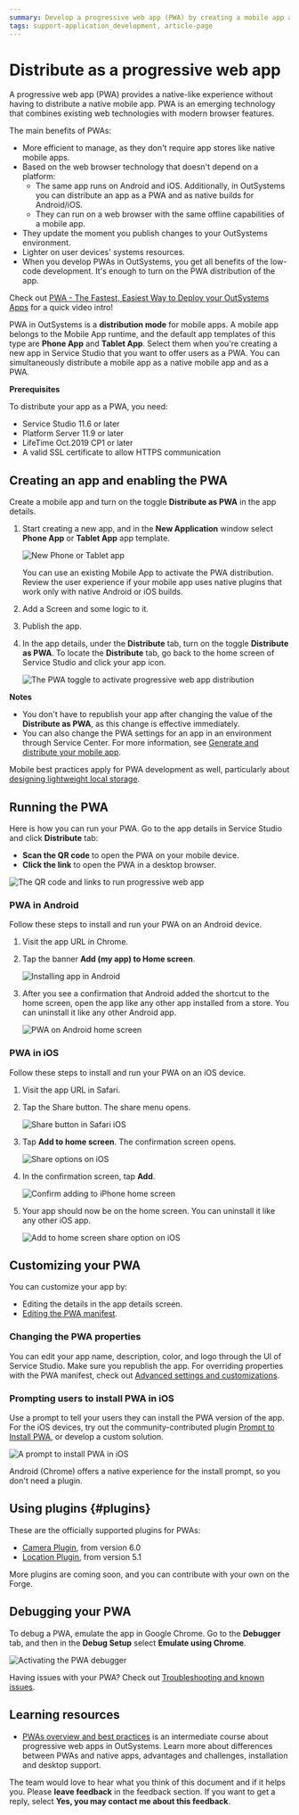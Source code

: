 ```yaml
---
summary: Develop a progressive web app (PWA) by creating a mobile app and toggling on the option to distribute the app as PWA. Try your app in Android and iOS.
tags: support-application_development, article-page
---
```


# Distribute as a progressive web app

A progressive web app (PWA) provides a native-like experience without having to distribute a native mobile app. PWA is an emerging technology that combines existing web technologies with modern browser features.

The main benefits of PWAs:

* More efficient to manage, as they don't require app stores like native mobile apps.
* Based on the web browser technology that doesn't depend on a platform:
    * The same app runs on Android and iOS. Additionally, in OutSystems you can distribute an app as a PWA and as native builds for Android/iOS.
    * They can run on a web browser with the same offline capabilities of a mobile app.
* They update the moment you publish changes to your OutSystems environment.
* Lighter on user devices' systems resources.
* When you develop PWAs in OutSystems, you get all benefits of the low-code development. It's enough to turn on the PWA distribution of the app.

<div class="info" markdown="1">

Check out [PWA - The Fastest, Easiest Way to Deploy your OutSystems Apps](https://www.youtube.com/watch?v=_YQKTDV_YpE) for a quick video intro!

</div>

PWA in OutSystems is a **distribution mode** for mobile apps. A mobile app belongs to the Mobile App runtime, and the default app templates of this type are **Phone App** and **Tablet App**. Select them when you're creating a new app in Service Studio that you want to offer users as a PWA. You can simultaneously distribute a mobile app as a native mobile app and as a PWA.

<div class="info" markdown="1">

**Prerequisites**

To distribute your app as a PWA, you need:

* Service Studio 11.6 or later
* Platform Server 11.9 or later
* LifeTime Oct.2019 CP1 or later
* A valid SSL certificate to allow HTTPS communication

</div>

## Creating an app and enabling the PWA

Create a mobile app and turn on the toggle **Distribute as PWA** in the app details. 

1. Start creating a new app, and in the **New Application** window select **Phone App** or **Tablet App** app template.

    ![New Phone or Tablet app](images/pwa-new-app-window-ss.png?width=600)

    <div class="info" markdown="1">

    You can use an existing Mobile App to activate the PWA distribution. Review the user experience if your mobile app uses native plugins that work only with native Android or iOS builds.

    </div>

1. Add a Screen and some logic to it.

1. Publish the app.

1. In the app details, under the **Distribute** tab, turn on the toggle **Distribute as PWA**. To locate the **Distribute** tab, go back to the home screen of Service Studio and click your app icon.
   
    ![The PWA toggle to activate progressive web app distribution](images/pwa-toggle.png?width=600)

**Notes**

* You don't have to republish your app after changing the value of the **Distribute as PWA**, as this change is effective immediately.
* You can also change the PWA settings for an app in an environment through Service Center. For more information, see [Generate and distribute your mobile app](../generate-distribute-mobile-app/intro.md#distribute-your-app-as-pwa).

<div class="warning" markdown="1">

Mobile best practices apply for PWA development as well, particularly about [designing lightweight local storage](https://success.outsystems.com/Documentation/Best_Practices/Development/OutSystems_Mobile_Best_Practices#Design_a_Lightweight_Local_Storage).

</div>

## Running the PWA

Here is how you can run your PWA. Go to the app details in Service Studio and click **Distribute** tab:

* **Scan the QR code** to open the PWA on your mobile device. 
* **Click the link** to open the PWA in a desktop browser.

![The QR code and links to run progressive web app](images/pwa-open-links-ss.png?width=350)

### PWA in Android

Follow these steps to install and run your PWA on an Android device.

1. Visit the app URL in Chrome.

1. Tap the banner **Add (my app) to Home screen**.

    ![Installing app in Android](images/pwa-app-install-android.png?width=300)

1. After you see a confirmation that Android added the shortcut to the home screen, open the app like any other app installed from a store. You can uninstall it like any other Android app.
    
    ![PWA on Android home screen](images/pwa-app-android-home.png?width=300)

### PWA in iOS

Follow these steps to install and run your PWA on an iOS device.

1. Visit the app URL in Safari.

1. Tap the Share button. The share menu opens.
   
    ![Share button in Safari iOS](images/pwa-share-button-ios.png?width=300)

1. Tap **Add to home screen**. The confirmation screen opens.

    ![Share options on iOS](images/pwa-share-options-ios.png?width=300)

1. In the confirmation screen, tap **Add**.
    
    ![Confirm adding to iPhone home screen](images/pwa-ios-share-confirm.png?width=300)

1. Your app should now be on the home screen. You can uninstall it like any other iOS app.
    
    ![Add to home screen share option on iOS](images/pwa-app-ios-home.png?width=300)


## Customizing your PWA

You can customize your app by:

* Editing the details in the app details screen.
* [Editing the PWA manifest](advanced.md#editing-manifest).

### Changing the PWA properties

You can edit your app name, description, color, and logo through the UI of Service Studio. Make sure you republish the app. For overriding properties with the PWA manifest, check out [Advanced settings and customizations](advanced.md).

### Prompting users to install PWA in iOS

Use a prompt to tell your users they can install the PWA version of the app. For the iOS devices, try out the community-contributed plugin [Prompt to Install PWA](https://www.outsystems.com/forge/component-overview/8216/prompt-to-install-pwa), or develop a custom solution. 

![A prompt to install PWA in iOS](images/prompt-pwa-install.png?width=300)

Android (Chrome) offers a native experience for the install prompt, so you don't need a plugin. 

## Using plugins {#plugins}

These are the officially supported plugins for PWAs:

* [Camera Plugin](https://www.outsystems.com/forge/component-overview/1390/camera-plugin), from version 6.0
* [Location Plugin](https://www.outsystems.com/forge/component-versions/1395), from version 5.1

More plugins are coming soon, and you can contribute with your own on the Forge.

## Debugging your PWA

To debug a PWA, emulate the app in Google Chrome. Go to the **Debugger** tab, and then in the **Debug Setup** select **Emulate using Chrome**.

![Activating the PWA debugger](images/pwa-debug-ss.png?width=750)

<div class="info" markdown="1">

Having issues with your PWA? Check out [Troubleshooting and known issues](troubleshooting-know-issues.md).

</div>

## Learning resources

* [PWAs overview and best practices](https://www.outsystems.com/training/courses/164/pwa-overview-and-best-practices/) is an intermediate course about progressive web apps in OutSystems. Learn more about differences between PWAs and native apps, advantages and challenges, installation and desktop support.

<div class="info" markdown="1">

The team would love to hear what you think of this document and if it helps you. Please **leave feedback** in the feedback section. If you want to get a reply, select **Yes, you may contact me about this feedback**.

</div>
